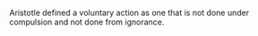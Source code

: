 Aristotle defined a voluntary action as one that is not done under compulsion and not done from ignorance.